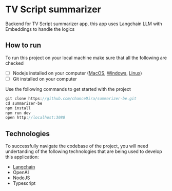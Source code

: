 # TV Script summarizer

Backend for TV Script summarizer app, this app uses Langchain LLM with Embeddings to handle the logics


## How to run

To run this project on your local machine make sure that all the following are checked

- [ ] Nodejs installed on your computer ([MacOS](https://nodejs.org/en/download/), [Windows](https://nodejs.org/en/download/), [Linux](https://nodejs.org/en/download/))
- [ ] Git installed on your computer

Use the following commands to get started with the project

```js
git clone https://github.com/chanceDira/summarizer-be.git
cd summarizer-be
npm install
npm run dev
open http://localhost:3080
```

## Technologies

To successfully navigate the codebase of the project, you will need undertanding of the following technologies that are being used to develop this application:

- [Langchain](https://js.langchain.com/docs/modules/chains/index_related_chains/conversational_retrieval) 
- OpenAI
- NodeJS
- Typescript





